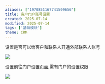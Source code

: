 ```yaml
---
aliases: ["1970851167741509656"]
title: 客户门户账号设置
created: 2025-07-14
modified: 2025-07-14
tags: ['基础模块']
theme: CRM
---
```


设置是否可以给客户和联系人开通外部联系人账号

![](66ae972b5438582d95083533543202b2.jpg)

设置前往门户设置页面,需有门户的设置权限

![](aebdc20fa21d5b430c67acdcd0a27195.jpg)